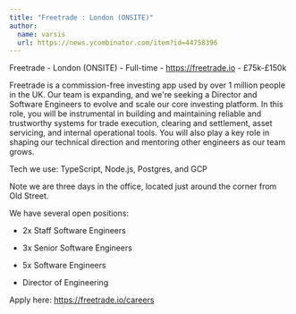 ```yaml
---
title: "Freetrade : London (ONSITE)"
author:
  name: varsis
  url: https://news.ycombinator.com/item?id=44758396
---
```


<JobNavigation />

Freetrade - London (ONSITE) - Full-time - <a href="https:&#x2F;&#x2F;freetrade.io" rel="nofollow">https:&#x2F;&#x2F;freetrade.io</a> - £75k-£150k

Freetrade is a commission-free investing app used by over 1 million people in the UK.
Our team is expanding, and we&#x27;re seeking a Director and Software Engineers to evolve and scale our core investing platform. In this role, you will be instrumental in building and maintaining reliable and trustworthy systems for trade execution, clearing and settlement, asset servicing, and internal operational tools. You will also play a key role in shaping our technical direction and mentoring other engineers as our team grows.

Tech we use: TypeScript, Node.js, Postgres, and GCP

Note we are three days in the office, located just around the corner from Old Street.

We have several open positions:

- 2x Staff Software Engineers

- 3x Senior Software Engineers

- 5x Software Engineers

- Director of Engineering

Apply here: <a href="https:&#x2F;&#x2F;freetrade.io&#x2F;careers" rel="nofollow">https:&#x2F;&#x2F;freetrade.io&#x2F;careers</a>
<JobApplication />
